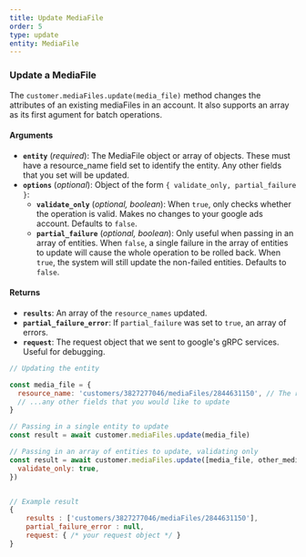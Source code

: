 ```yaml
---
title: Update MediaFile
order: 5
type: update
entity: MediaFile
---
```


### Update a MediaFile

The `customer.mediaFiles.update(media_file)` method changes the attributes of an existing mediaFiles in an account. It also supports an array as its first agument for batch operations.

#### Arguments

- **`entity`** (_required_): The MediaFile object or array of objects. These must have a resource_name field set to identify the entity. Any other fields that you set will be updated.
- **`options`** (_optional_): Object of the form `{ validate_only, partial_failure }`:
  - **`validate_only`** (_optional, boolean_): When `true`, only checks whether the operation is valid. Makes no changes to your google ads account. Defaults to `false`.
  - **`partial_failure`** (_optional, boolean_): Only useful when passing in an array of entities. When `false`, a single failure in the array of entities to update will cause the whole operation to be rolled back. When `true`, the system will still update the non-failed entities. Defaults to `false`.

#### Returns

- **`results`**: An array of the `resource_names` updated.
- **`partial_failure_error`**: If `partial_failure` was set to `true`, an array of errors.
- **`request`**: The request object that we sent to google's gRPC services. Useful for debugging.

```javascript
// Updating the entity

const media_file = {
  resource_name: 'customers/3827277046/mediaFiles/2844631150', // The resource_name is required
  // ...any other fields that you would like to update
}

// Passing in a single entity to update
const result = await customer.mediaFiles.update(media_file)

// Passing in an array of entities to update, validating only
const result = await customer.mediaFiles.update([media_file, other_media_file], {
  validate_only: true,
})
```

```javascript

// Example result
{
	results : ['customers/3827277046/mediaFiles/2844631150'],
	partial_failure_error : null,
	request: { /* your request object */ }
}

```
